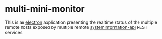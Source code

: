 # multi-mini-monitor

This is an [electron](https://electronjs.org) application presenting the realtime status of the multiple remote hosts exposed by multiple remote [systeminformation-api](https://github.com/asokolsky/systeminformation-api) REST services.
